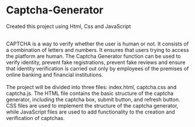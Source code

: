 # Captcha-Generator
Created this project using Html, Css and JavaScript

<br>
CAPTCHA is a way to verify whether the user is human or not. It consists of a combination of letters and numbers. It ensures that users trying to access the platform are human. The Captcha Generator function can be used to verify identity, prevent fake registrations, prevent fake reviews and ensure that identity verification is carried out only by employees of the premises of online banking and financial institutions.
<br>
<br>
The project will be divided into three files: index.html, captcha.css and captcha.js. The HTML file contains the basic structure of the captcha generator, including the captcha box, submit button, and refresh button. CSS files are used to implement the structure of the captcha generator, while JavaScript files are used to add functionality to the creation and verification of captchas.
